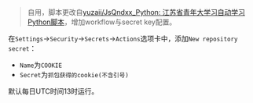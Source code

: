 > 自用，脚本更改自[yuzaii/JsQndxx_Python: 江苏省青年大学习自动学习Python脚本](https://github.com/yuzaii/JsQndxx_Python)，增加workflow与secret key配置。

在`Settings`→`Security`→`Secrets`→`Actions`选项卡中，添加`New repository secret`：

- `Name`为`COOKIE`
- `Secret`为`抓包获得的cookie(不含引号)`

默认每日UTC时间13时运行。
